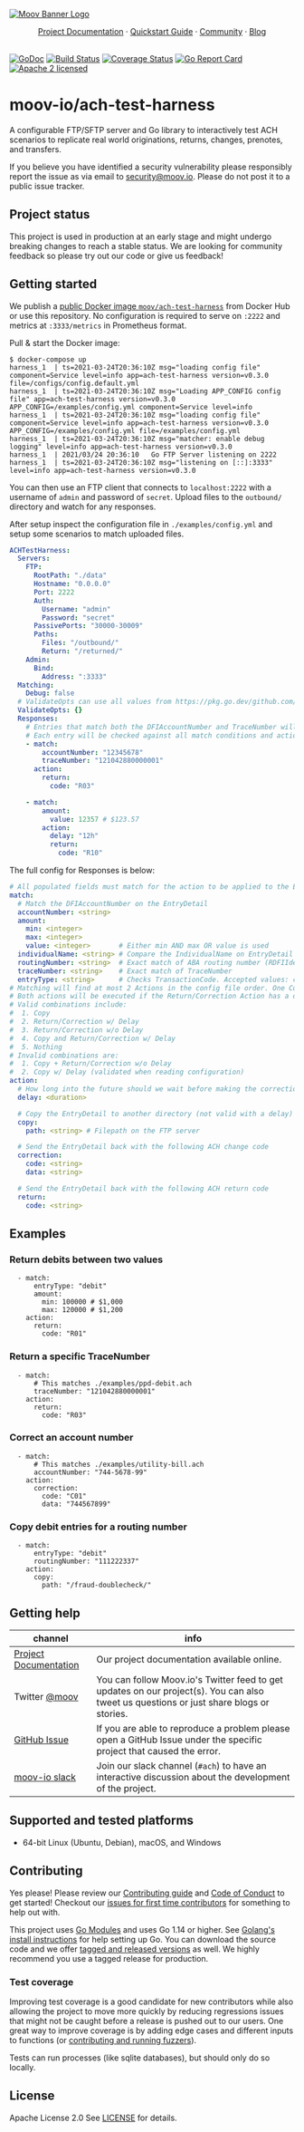 <!--generated-from:bf1398c42b7dfe269385837d6c210cea156131bacff2e0012ec54535d76bc415 DO NOT REMOVE, DO UPDATE -->
[![Moov Banner Logo](https://user-images.githubusercontent.com/20115216/104214617-885b3c80-53ec-11eb-8ce0-9fc745fb5bfc.png)](https://github.com/moov-io)

<p align="center">
  <a href="https://github.com/moov-io/ach-test-harness/blob/master/docs/">Project Documentation</a>
  ·
  <a href="https://moov.io/blog/education/ach-test-harness-guide/">Quickstart Guide</a>
  ·
  <a href="https://slack.moov.io/">Community</a>
  ·
  <a href="https://moov.io/blog/">Blog</a>
  <br>
  <br>
</p>

[![GoDoc](https://godoc.org/github.com/moov-io/ach-test-harness?status.svg)](https://godoc.org/github.com/moov-io/ach-test-harness)
[![Build Status](https://github.com/moov-io/ach-test-harness/workflows/Go/badge.svg)](https://github.com/moov-io/ach-test-harness/actions)
[![Coverage Status](https://codecov.io/gh/moov-io/ach-test-harness/branch/master/graph/badge.svg)](https://codecov.io/gh/moov-io/ach-test-harness)
[![Go Report Card](https://goreportcard.com/badge/github.com/moov-io/ach-test-harness)](https://goreportcard.com/report/github.com/moov-io/ach-test-harness)
[![Apache 2 licensed](https://img.shields.io/badge/license-Apache2-blue.svg)](https://raw.githubusercontent.com/moov-io/ach-test-harness/master/LICENSE)

# moov-io/ach-test-harness

A configurable FTP/SFTP server and Go library to interactively test ACH scenarios to replicate real world originations, returns, changes, prenotes, and transfers.

If you believe you have identified a security vulnerability please responsibly report the issue as via email to security@moov.io. Please do not post it to a public issue tracker.

## Project status

This project is used in production at an early stage and might undergo breaking changes to reach a stable status. We are looking for community feedback so please try out our code or give us feedback!

## Getting started

We publish a [public Docker image `moov/ach-test-harness`](https://hub.docker.com/r/moov/ach-test-harness/) from Docker Hub or use this repository. No configuration is required to serve on `:2222` and metrics at `:3333/metrics` in Prometheus format. <!-- We also have Docker images for [OpenShift](https://quay.io/repository/moov/ach-test-harness?tab=tags) published as `quay.io/moov/ach-test-harness`. -->

Pull & start the Docker image:
```
$ docker-compose up
harness_1  | ts=2021-03-24T20:36:10Z msg="loading config file" component=Service level=info app=ach-test-harness version=v0.3.0 file=/configs/config.default.yml
harness_1  | ts=2021-03-24T20:36:10Z msg="Loading APP_CONFIG config file" app=ach-test-harness version=v0.3.0 APP_CONFIG=/examples/config.yml component=Service level=info
harness_1  | ts=2021-03-24T20:36:10Z msg="loading config file" component=Service level=info app=ach-test-harness version=v0.3.0 APP_CONFIG=/examples/config.yml file=/examples/config.yml
harness_1  | ts=2021-03-24T20:36:10Z msg="matcher: enable debug logging" level=info app=ach-test-harness version=v0.3.0
harness_1  | 2021/03/24 20:36:10   Go FTP Server listening on 2222
harness_1  | ts=2021-03-24T20:36:10Z msg="listening on [::]:3333" level=info app=ach-test-harness version=v0.3.0
```

You can then use an FTP client that connects to `localhost:2222` with a username of `admin` and password of `secret`. Upload files to the `outbound/` directory and watch for any responses.

After setup inspect the configuration file in `./examples/config.yml` and setup some scenarios to match uploaded files.

```yaml
ACHTestHarness:
  Servers:
    FTP:
      RootPath: "./data"
      Hostname: "0.0.0.0"
      Port: 2222
      Auth:
        Username: "admin"
        Password: "secret"
      PassivePorts: "30000-30009"
      Paths:
        Files: "/outbound/"
        Return: "/returned/"
    Admin:
      Bind:
        Address: ":3333"
  Matching:
    Debug: false
  # ValidateOpts can use all values from https://pkg.go.dev/github.com/moov-io/ach#ValidateOpts
  ValidateOpts: {}
  Responses:
    # Entries that match both the DFIAccountNumber and TraceNumber will be returned with a R03 return code.
    # Each entry will be checked against all match conditions and actions of the first match will be used.
    - match:
        accountNumber: "12345678"
        traceNumber: "121042880000001"
      action:
        return:
          code: "R03"

    - match:
        amount:
          value: 12357 # $123.57
        action:
          delay: "12h"
          return:
            code: "R10"
```

The full config for Responses is below:

```yaml
# All populated fields must match for the action to be applied to the EntryDetail
match:
  # Match the DFIAccountNumber on the EntryDetail
  accountNumber: <string>
  amount:
    min: <integer>
    max: <integer>
    value: <integer>       # Either min AND max OR value is used
  individualName: <string> # Compare the IndividualName on EntryDetail records
  routingNumber: <string>  # Exact match of ABA routing number (RDFIIdentification and CheckDigit)
  traceNumber: <string>    # Exact match of TraceNumber
  entryType: <string>      # Checks TransactionCode. Accepted values: credit, debit or prenote.
# Matching will find at most 2 Actions in the config file order. One Copy and One Return/Correction Action. 
# Both actions will be executed if the Return/Correction Action has a delay.
# Valid combinations include:
#  1. Copy
#  2. Return/Correction w/ Delay
#  3. Return/Correction w/o Delay
#  4. Copy and Return/Correction w/ Delay
#  5. Nothing
# Invalid combinations are:
#  1. Copy + Return/Correction w/o Delay
#  2. Copy w/ Delay (validated when reading configuration)
action:
  # How long into the future should we wait before making the correction/return available?
  delay: <duration>

  # Copy the EntryDetail to another directory (not valid with a delay)
  copy:
    path: <string> # Filepath on the FTP server

  # Send the EntryDetail back with the following ACH change code
  correction:
    code: <string>
    data: <string>

  # Send the EntryDetail back with the following ACH return code
  return:
    code: <string>
```

## Examples

### Return debits between two values

```
  - match:
      entryType: "debit"
      amount:
        min: 100000 # $1,000
        max: 120000 # $1,200
    action:
      return:
        code: "R01"
```

### Return a specific TraceNumber

```
  - match:
      # This matches ./examples/ppd-debit.ach
      traceNumber: "121042880000001"
    action:
      return:
        code: "R03"
```

### Correct an account number
```
  - match:
      # This matches ./examples/utility-bill.ach
      accountNumber: "744-5678-99"
    action:
      correction:
        code: "C01"
        data: "744567899"
```

### Copy debit entries for a routing number
```
  - match:
      entryType: "debit"
      routingNumber: "111222337"
    action:
      copy:
        path: "/fraud-doublecheck/"
```

## Getting help

 channel | info
 ------- | -------
[Project Documentation](docs/README.md) | Our project documentation available online.
Twitter [@moov](https://twitter.com/moov)	| You can follow Moov.io's Twitter feed to get updates on our project(s). You can also tweet us questions or just share blogs or stories.
[GitHub Issue](https://github.com/moov-io/ach-test-harness/issues) | If you are able to reproduce a problem please open a GitHub Issue under the specific project that caused the error.
[moov-io slack](https://slack.moov.io/) | Join our slack channel (`#ach`) to have an interactive discussion about the development of the project.

## Supported and tested platforms

- 64-bit Linux (Ubuntu, Debian), macOS, and Windows

## Contributing

Yes please! Please review our [Contributing guide](CONTRIBUTING.md) and [Code of Conduct](https://github.com/moov-io/ach/blob/master/CODE_OF_CONDUCT.md) to get started! Checkout our [issues for first time contributors](https://github.com/moov-io/ach-test-harness/contribute) for something to help out with.

This project uses [Go Modules](https://github.com/golang/go/wiki/Modules) and uses Go 1.14 or higher. See [Golang's install instructions](https://golang.org/doc/install) for help setting up Go. You can download the source code and we offer [tagged and released versions](https://github.com/moov-io/ach-test-harness/releases/latest) as well. We highly recommend you use a tagged release for production.

### Test coverage

Improving test coverage is a good candidate for new contributors while also allowing the project to move more quickly by reducing regressions issues that might not be caught before a release is pushed out to our users. One great way to improve coverage is by adding edge cases and different inputs to functions (or [contributing and running fuzzers](https://github.com/dvyukov/go-fuzz)).

Tests can run processes (like sqlite databases), but should only do so locally.

## License

Apache License 2.0 See [LICENSE](LICENSE) for details.
